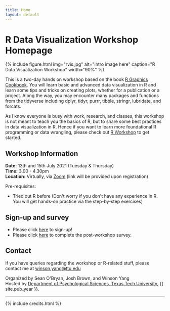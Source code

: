 ```yaml
---
title: Home
layout: default
---
```


# R Data Visualization Workshop Homepage

{% include figure.html img="rvis.jpg" alt="intro image here" caption="R Data Visualization Workshop" width="90%" %}

This is a two-day hands on workshop based on the book [R Graphics Cookbook](https://r-graphics.org). You will learn basic and advanced data visualization in R and learn some tips and tricks on creating plots, whether for a publication or a project. Along the way, you may encounter many packages and functions from the tidyverse including dplyr, tidyr, purrr, tibble, stringr, lubridate, and forcats.

As I know everyone is busy with work, research, and classes, this workshop is not meant to teach you the basics of R, but to share some best practices in data visualization in R. Hence if you want to learn more foundational R programming or data wrangling, please check out [R Workshop](https://winsonfzyang.github.io/RWorkshop) to get started. 

## Workshop Information

**Date:** 13th and 15th July 2021 (Tuesday & Thursday)  
**Time:** 3.00 - 4.30pm  
**Location:** Virtually, via [Zoom](https://zoom.us/) (link will be provided upon registration)

Pre-requisites:
* Tried out R before (Don't worry if you don't have any experience in R. You will get hands-on practice via the step-by-step exercises)


## Sign-up and survey
* Please click [here](https://evaluate.ttu.edu/surveys/?s=FTLNWMJ4EW) to sign-up!
* Please click [here](https://evaluate.ttu.edu/surveys/?s=JDPRATLKLW) to complete the post-workshop survey.


## Contact
If you have queries regarding the workshop or R-related stuff, please contact me at winson.yang@ttu.edu

Organized by Sean O'Bryan, Josh Brown, and Winson Yang  
Hosted by [Department of Psychological Sciences, Texas Tech University](http://www.depts.ttu.edu/psy/), {{ site.pub_year }}.

------

{% include credits.html %}
